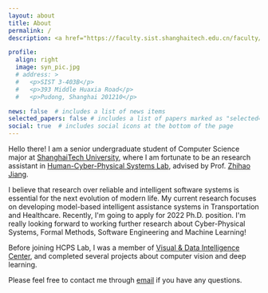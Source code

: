 ```yaml
---
layout: about
title: About
permalink: /
description: <a href="https://faculty.sist.shanghaitech.edu.cn/faculty/jiangzhh/team/">Human-Cyber-Physical Systems Lab</a> • <a href="https://www.shanghaitech.edu.cn/eng/">ShanghaiTech University</a>

profile:
  align: right
  image: syn_pic.jpg
  # address: >
  #   <p>SIST 3-403B</p>
  #   <p>393 Middle Huaxia Road</p>
  #   <p>Pudong, Shanghai 201210</p>

news: false  # includes a list of news items
selected_papers: false # includes a list of papers marked as "selected={true}"
social: true  # includes social icons at the bottom of the page
---
```


Hello there! I am a senior undergraduate student of Computer Science major at <a href="https://www.shanghaitech.edu.cn/eng/">ShanghaiTech University</a>, where I am fortunate to be an research assistant in <a href="https://faculty.sist.shanghaitech.edu.cn/faculty/jiangzhh/team/">Human-Cyber-Physical Systems Lab</a>, advised by Prof. <a href="https://faculty.sist.shanghaitech.edu.cn/faculty/jiangzhh/">Zhihao Jiang</a>.

I believe that research over reliable and intelligent software systems is essential for the next evolution of modern life. My current research focuses on developing model-based intelligent assistance systems in Transportation and Healthcare. Recently, I'm going to apply for 2022 Ph.D. position. I'm really looking forward to working further research about Cyber-Physical Systems, Formal Methods, Software Engineering and Machine Learning!

Before joining HCPS Lab, I was a member of <a href="https://vic.shanghaitech.edu.cn/">Visual & Data Intelligence Center</a>, and completed several projects about computer vision and deep learning.

Please feel free to contact me through [email](mailto:sheyining@live.com) if you have any questions.





